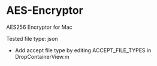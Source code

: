 # AES-Encryptor
AES256 Encryptor for Mac

Tested file type: json
- Add accept file type by editing ACCEPT_FILE_TYPES in DropContainerView.m
